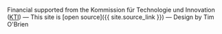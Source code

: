 
 Financial supported from the Kommission für Technologie und Innovation ([KTI](https://www.kti.admin.ch/))
&mdash;
This site is [open source]({{ site.source_link }})
&mdash;
Design by Tim O'Brien